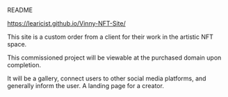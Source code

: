 README

https://learicist.github.io/Vinny-NFT-Site/

This site is a custom order from a client for their work in the artistic NFT space.

This commissioned project will be viewable at the purchased domain upon completion.

It will be a gallery, connect users to other social media platforms, and generally inform the user. A landing page for a creator.
